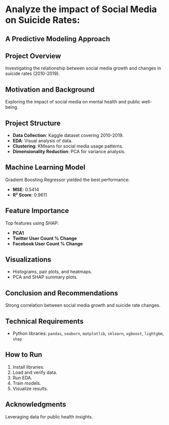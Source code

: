 # Analyze the impact of Social Media on Suicide Rates: 
## A Predictive Modeling Approach

## Project Overview
Investigating the relationship between social media growth and changes in suicide rates (2010-2019).

## Motivation and Background
Exploring the impact of social media on mental health and public well-being.

## Project Structure
- **Data Collection**: Kaggle dataset covering 2010-2019.
- **EDA**: Visual analysis of data.
- **Clustering**: KMeans for social media usage patterns.
- **Dimensionality Reduction**: PCA for variance analysis.

## Machine Learning Model
Gradient Boosting Regressor yielded the best performance:
- **MSE**: 0.5414
- **R² Score**: 0.9611

## Feature Importance
Top features using SHAP:
- **PCA1**
- **Twitter User Count % Change**
- **Facebook User Count % Change**

## Visualizations
- Histograms, pair plots, and heatmaps.
- PCA and SHAP summary plots.

## Conclusion and Recommendations
Strong correlation between social media growth and suicide rate changes.

## Technical Requirements
- Python libraries: `pandas`, `seaborn`, `matplotlib`, `sklearn`, `xgboost`, `lightgbm`, `shap`

## How to Run
1. Install libraries.
2. Load and verify data.
3. Run EDA.
4. Train models.
5. Visualize results.

## Acknowledgments
Leveraging data for public health insights.
